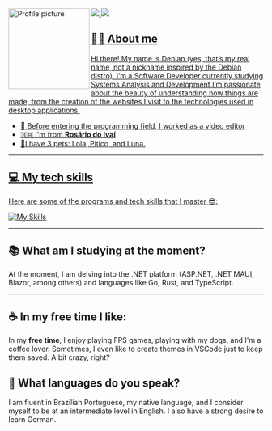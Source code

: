 
  <img align="left" height="160px" src="https://media.discordapp.net/attachments/774050873268633613/1256433424063926334/profile_copiar.png?ex=6680c04f&is=667f6ecf&hm=3eb55ffc120d67905e956d1012dadccae74072736fd1fd8dae12e2bef68ad2de&=&format=webp&quality=lossless" alt="Profile picture">



<div align="left">  
<a href="https://www.instagram.com/denianxdd/" target="_blank"><img src="https://img.shields.io/badge/-Instagram-EC2E2C?style=for-the-badge&logo=instagram&logoColor=white"</a>
<a href="https://www.linkedin.com/in/denian-soares-ramos/" target="_blank"><img src="https://img.shields.io/badge/-LinkedIn-0961B8?style=for-the-badge&logo=linkedin&logoColor=white"</a>
</div>

## 👨‍💻 **About me**

Hi there! My name is Denian (yes, that’s my real name, not a nickname inspired by the Debian distro). I’m a Software Developer currently studying Systems Analysis and Development.I’m passionate about the beauty of understanding how things are made, from the creation of the websites I visit to the technologies used in desktop applications.


- 🔭 Before entering the programming field, I worked as a video editor
- 🇧🇷 I'm from **Rosário do Ivaí**
- 🐶I have 3 pets: Lola, Pitico, and Luna.


---
## **💻 My tech skills**
Here are some of the programs and tech skills that I master 😎:

[![My Skills](https://skillicons.dev/icons?i=ts,dotnet,cs,java,py,js,html,css,spring,bootstrap)](https://skillicons.dev)

---
## 📚 What am I studying at the moment?

At the moment, I am delving into the .NET platform (ASP.NET, .NET MAUI, Blazor, among others) and languages like Go, Rust, and TypeScript.


---

## ☕ In my free time I like:

In my **free time**, I enjoy playing FPS games, playing with my dogs, and I'm a coffee lover. Sometimes, I even like to create themes in VSCode just to keep them saved. A bit crazy, right?

## 🎤 What languages do you speak?

I am fluent in Brazilian Portuguese, my native language, and I consider myself to be at an intermediate level in English. I also have a strong desire to learn German.




